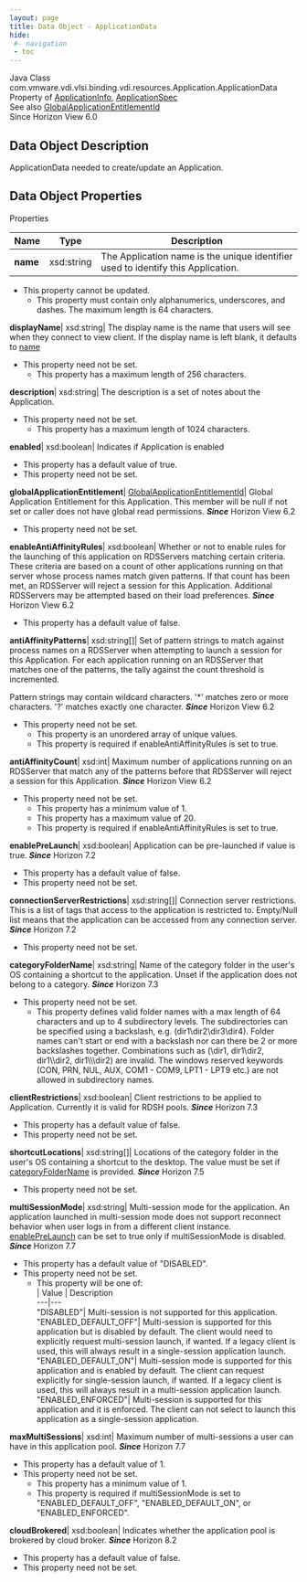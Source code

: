 ```yaml
---
layout: page
title: Data Object - ApplicationData
hide:
 #- navigation
 - toc
---
```






Java Class
    com.vmware.vdi.vlsi.binding.vdi.resources.Application.ApplicationData  
Property of
     [ApplicationInfo](vdi.resources.Application.ApplicationInfo.md#field_detail), [ApplicationSpec](vdi.resources.Application.ApplicationSpec.md#field_detail)  
See also
     [GlobalApplicationEntitlementId](vdi.entity.GlobalApplicationEntitlementId.md)  
Since 
    Horizon View 6.0

## Data Object Description 

ApplicationData needed to create/update an Application. 

## Data Object Properties

Properties

Name |  Type |  Description   
---|---|---  
**name**|  xsd:string|  The Application name is the unique identifier used to identify this Application.   


* This property cannot be updated.
  * This property must contain only alphanumerics, underscores, and dashes. The maximum length is 64 characters. 

  
**displayName**|  xsd:string|  The display name is the name that users will see when they connect to view client. If the display name is left blank, it defaults to [name](vdi.resources.Application.ApplicationData.md#name)   


* This property need not be set.
  * This property has a maximum length of 256 characters. 

  
**description**|  xsd:string|  The description is a set of notes about the Application.   


* This property need not be set.
  * This property has a maximum length of 1024 characters. 

  
**enabled**|  xsd:boolean|  Indicates if Application is enabled   


  * This property has a default value of true.
* This property need not be set.

  
**globalApplicationEntitlement**| [GlobalApplicationEntitlementId](vdi.entity.GlobalApplicationEntitlementId.md)|  Global Application Entitlement for this Application. This member will be null if not set or caller does not have global read permissions.  **_Since_** Horizon View 6.2  


* This property need not be set.

  
**enableAntiAffinityRules**|  xsd:boolean|  Whether or not to enable rules for the launching of this application on RDSServers matching certain criteria. These criteria are based on a count of other applications running on that server whose process names match given patterns. If that count has been met, an RDSServer will reject a session for this Application. Additional RDSServers may be attempted based on their load preferences.  **_Since_** Horizon View 6.2  


  * This property has a default value of false.

  
**antiAffinityPatterns**|  xsd:string[]|  Set of pattern strings to match against process names on a RDSServer when attempting to launch a session for this Application. For each application running on an RDSServer that matches one of the patterns, the tally against the count threshold is incremented.  
  
Pattern strings may contain wildcard characters. '*' matches zero or more characters. '?' matches exactly one character.  **_Since_** Horizon View 6.2  


* This property need not be set.
  * This property is an unordered array of unique values.
  * This property is required if enableAntiAffinityRules is set to true.

  
**antiAffinityCount**|  xsd:int|  Maximum number of applications running on an RDSServer that match any of the patterns before that RDSServer will reject a session for this Application.  **_Since_** Horizon View 6.2  


* This property need not be set.
  * This property has a minimum value of 1. 
  * This property has a maximum value of 20. 
  * This property is required if enableAntiAffinityRules is set to true.

  
**enablePreLaunch**|  xsd:boolean|  Application can be pre-launched if value is true.  **_Since_** Horizon 7.2  


  * This property has a default value of false.
* This property need not be set.

  
**connectionServerRestrictions**|  xsd:string[]|  Connection server restrictions. This is a list of tags that access to the application is restricted to. Empty/Null list means that the application can be accessed from any connection server.  **_Since_** Horizon 7.2  


* This property need not be set.

  
**categoryFolderName**|  xsd:string|  Name of the category folder in the user's OS containing a shortcut to the application. Unset if the application does not belong to a category.  **_Since_** Horizon 7.3  


* This property need not be set.
  * This property defines valid folder names with a max length of 64 characters and up to 4 subdirectory levels. The subdirectories can be specified using a backslash, e.g. (dir1\dir2\dir3\dir4). Folder names can't start or end with a backslash nor can there be 2 or more backslashes together. Combinations such as (\dir1, dir1\dir2\, dir1\\\dir2, dir1\\\\\dir2) are invalid. The windows reserved keywords (CON, PRN, NUL, AUX, COM1 - COM9, LPT1 - LPT9 etc.) are not allowed in subdirectory names. 

  
**clientRestrictions**|  xsd:boolean|  Client restrictions to be applied to Application. Currently it is valid for RDSH pools.  **_Since_** Horizon 7.3  


  * This property has a default value of false.
* This property need not be set.

  
**shortcutLocations**|  xsd:string[]|  Locations of the category folder in the user's OS containing a shortcut to the desktop. The value must be set if [categoryFolderName](vdi.resources.Application.ApplicationData.md#categoryFolderName) is provided.  **_Since_** Horizon 7.5  


* This property need not be set.

  
**multiSessionMode**|  xsd:string|  Multi-session mode for the application. An application launched in multi-session mode does not support reconnect behavior when user logs in from a different client instance. [enablePreLaunch](vdi.resources.Application.ApplicationData.md#enablePreLaunch) can be set to true only if multiSessionMode is disabled.  **_Since_** Horizon 7.7  


  * This property has a default value of "DISABLED".
* This property need not be set.
  * This property will be one of:  
|  Value |  Description   
---|---  
"DISABLED"| Multi-session is not supported for this application.  
"ENABLED_DEFAULT_OFF"| Multi-session is supported for this application but is disabled by default. The client would need to explicitly request multi-session launch, if wanted. If a legacy client is used, this will always result in a single-session application launch.  
"ENABLED_DEFAULT_ON"| Multi-session mode is supported for this application and is enabled by default. The client can request explicitly for single-session launch, if wanted. If a legacy client is used, this will always result in a multi-session application launch.  
"ENABLED_ENFORCED"| Multi-session is supported for this application and it is enforced. The client can not select to launch this application as a single-session application.  

  
**maxMultiSessions**|  xsd:int|  Maximum number of multi-sessions a user can have in this application pool.  **_Since_** Horizon 7.7  


  * This property has a default value of 1.
* This property need not be set.
  * This property has a minimum value of 1. 
  * This property is required if multiSessionMode is set to "ENABLED_DEFAULT_OFF", "ENABLED_DEFAULT_ON", or "ENABLED_ENFORCED".

  
**cloudBrokered**|  xsd:boolean|  Indicates whether the application pool is brokered by cloud broker.  **_Since_** Horizon 8.2  


  * This property has a default value of false.
* This property need not be set.

  
  
  
 
  
  

